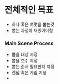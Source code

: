 # 전체적인 목표
- 하나 혹은 여럿을 뽑는것
- 뽑는 과정이 재밌어야함
### Main Scene Process
- 뽑을 대상 지정
- 뽑을 갯수 지정
- 뽑는 순서 필요한지 지정
- 랜덤 혹은 게임 지정
- 


